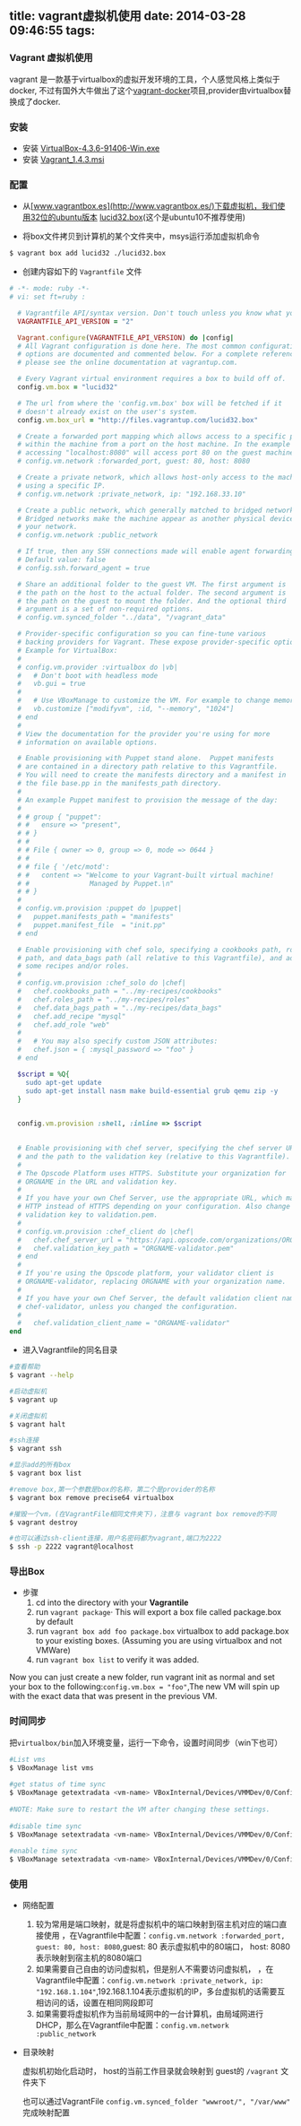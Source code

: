 title: vagrant虚拟机使用
date: 2014-03-28 09:46:55
tags:
---

### Vagrant 虚拟机使用 ###

vagrant 是一款基于virtualbox的虚拟开发环境的工具，个人感觉风格上类似于docker,
不过有国外大牛做出了这个[vagrant-docker](https://github.com/philspitler/vagrant-docker)项目,provider由virtualbox替换成了docker.

### 安装 ###
+ 安装 [VirtualBox-4.3.6-91406-Win.exe](http://download.virtualbox.org/virtualbox/4.3.6/VirtualBox-4.3.6-91406-Win.exe) 
+ 安装 [Vagrant_1.4.3.msi](http://966b.http.dal05.cdn.softlayer.net/data-production/1835e881651ac8f27a9e4b815754f1934db71fe6?filename=Vagrant_1.4.3.msi)

### 配置 ##
+ 从[www.vagrantbox.es](http://www.vagrantbox.es/)‎下载虚拟机，我们使用32位的ubuntu版本 [lucid32.box](http://files.vagrantup.com/lucid32.box)(这个是ubuntu10不推荐使用)

+ 将box文件拷贝到计算机的某个文件夹中，msys运行添加虚拟机命令
```bash
$ vagrant box add lucid32 ./lucid32.box
```

+ 创建内容如下的 `Vagrantfile` 文件

```ruby
# -*- mode: ruby -*-
# vi: set ft=ruby :

  # Vagrantfile API/syntax version. Don't touch unless you know what you're doing!
  VAGRANTFILE_API_VERSION = "2"

  Vagrant.configure(VAGRANTFILE_API_VERSION) do |config|
  # All Vagrant configuration is done here. The most common configuration
  # options are documented and commented below. For a complete reference,
  # please see the online documentation at vagrantup.com.

  # Every Vagrant virtual environment requires a box to build off of.
  config.vm.box = "lucid32"

  # The url from where the 'config.vm.box' box will be fetched if it
  # doesn't already exist on the user's system.
  config.vm.box_url = "http://files.vagrantup.com/lucid32.box"

  # Create a forwarded port mapping which allows access to a specific port
  # within the machine from a port on the host machine. In the example below,
  # accessing "localhost:8080" will access port 80 on the guest machine.
  # config.vm.network :forwarded_port, guest: 80, host: 8080

  # Create a private network, which allows host-only access to the machine
  # using a specific IP.
  # config.vm.network :private_network, ip: "192.168.33.10"

  # Create a public network, which generally matched to bridged network.
  # Bridged networks make the machine appear as another physical device on
  # your network.
  # config.vm.network :public_network

  # If true, then any SSH connections made will enable agent forwarding.
  # Default value: false
  # config.ssh.forward_agent = true

  # Share an additional folder to the guest VM. The first argument is
  # the path on the host to the actual folder. The second argument is
  # the path on the guest to mount the folder. And the optional third
  # argument is a set of non-required options.
  # config.vm.synced_folder "../data", "/vagrant_data"

  # Provider-specific configuration so you can fine-tune various
  # backing providers for Vagrant. These expose provider-specific options.
  # Example for VirtualBox:
  #
  # config.vm.provider :virtualbox do |vb|
  #   # Don't boot with headless mode
  #   vb.gui = true
  #
  #   # Use VBoxManage to customize the VM. For example to change memory:
  #   vb.customize ["modifyvm", :id, "--memory", "1024"]
  # end
  #
  # View the documentation for the provider you're using for more
  # information on available options.

  # Enable provisioning with Puppet stand alone.  Puppet manifests
  # are contained in a directory path relative to this Vagrantfile.
  # You will need to create the manifests directory and a manifest in
  # the file base.pp in the manifests_path directory.
  #
  # An example Puppet manifest to provision the message of the day:
  #
  # # group { "puppet":
  # #   ensure => "present",
  # # }
  # #
  # # File { owner => 0, group => 0, mode => 0644 }
  # #
  # # file { '/etc/motd':
  # #   content => "Welcome to your Vagrant-built virtual machine!
  # #               Managed by Puppet.\n"
  # # }
  #
  # config.vm.provision :puppet do |puppet|
  #   puppet.manifests_path = "manifests"
  #   puppet.manifest_file  = "init.pp"
  # end

  # Enable provisioning with chef solo, specifying a cookbooks path, roles
  # path, and data_bags path (all relative to this Vagrantfile), and adding
  # some recipes and/or roles.
  #
  # config.vm.provision :chef_solo do |chef|
  #   chef.cookbooks_path = "../my-recipes/cookbooks"
  #   chef.roles_path = "../my-recipes/roles"
  #   chef.data_bags_path = "../my-recipes/data_bags"
  #   chef.add_recipe "mysql"
  #   chef.add_role "web"
  #
  #   # You may also specify custom JSON attributes:
  #   chef.json = { :mysql_password => "foo" }
  # end

  $script = %Q{
    sudo apt-get update
    sudo apt-get install nasm make build-essential grub qemu zip -y
  }

  
  config.vm.provision :shell, :inline => $script
  

  # Enable provisioning with chef server, specifying the chef server URL,
  # and the path to the validation key (relative to this Vagrantfile).
  #
  # The Opscode Platform uses HTTPS. Substitute your organization for
  # ORGNAME in the URL and validation key.
  #
  # If you have your own Chef Server, use the appropriate URL, which may be
  # HTTP instead of HTTPS depending on your configuration. Also change the
  # validation key to validation.pem.
  #
  # config.vm.provision :chef_client do |chef|
  #   chef.chef_server_url = "https://api.opscode.com/organizations/ORGNAME"
  #   chef.validation_key_path = "ORGNAME-validator.pem"
  # end
  #
  # If you're using the Opscode platform, your validator client is
  # ORGNAME-validator, replacing ORGNAME with your organization name.
  #
  # If you have your own Chef Server, the default validation client name is
  # chef-validator, unless you changed the configuration.
  #
  #   chef.validation_client_name = "ORGNAME-validator"
end
```

+ 进入Vagrantfile的同名目录

```bash
#查看帮助
$ vagrant --help

#启动虚拟机
$ vagrant up

#关闭虚拟机
$ vagrant halt

#ssh连接
$ vagrant ssh

#显示add的所有box
$ vagrant box list

#remove box,第一个参数是box的名称，第二个是provider的名称
$ vagrant box remove precise64 virtualbox

#摧毁一个vm，(在VagrantFile相同文件夹下)，注意与 vagrant box remove的不同
$ vagrant destroy

#也可以通过ssh-client连接，用户名密码都为vagrant,端口为2222
$ ssh -p 2222 vagrant@localhost

```
### 导出Box ###
+ 步骤
    1. cd into the directory with your __Vagrantile__
    2. run `vagrant package`· This will export a box file called package.box by default
    3. run `vagrant box add foo package.box` virtualbox to add package.box to your existing boxes. (Assuming you are using virtualbox and not VMWare)
    4. run `vagrant box list` to verify it was added.
   

 Now you can just create a new folder, run vagrant init as normal and set your box to the following:`config.vm.box = "foo"`,The new VM will spin up with the exact data that was present in the previous VM.
 
### 时间同步 ###

把`virtualbox/bin`加入环境变量，运行一下命令，设置时间同步（win下也可）
```bash
#List vms
$ VBoxManage list vms
 
#get status of time sync
$ VBoxManage getextradata <vm-name> VBoxInternal/Devices/VMMDev/0/Config/GetHostTimeDisabled 
 
#NOTE: Make sure to restart the VM after changing these settings.
 
#disable time sync
$ VBoxManage setextradata <vm-name> VBoxInternal/Devices/VMMDev/0/Config/GetHostTimeDisabled 1
 
#enable time sync
$ VBoxManage setextradata <vm-name> VBoxInternal/Devices/VMMDev/0/Config/GetHostTimeDisabled 0


```

### 使用 ###
+ 网络配置
    1.  较为常用是端口映射，就是将虚拟机中的端口映射到宿主机对应的端口直接使用 ，在Vagrantfile中配置：`config.vm.network :forwarded_port, guest: 80, host: 8080`,guest: 80 表示虚拟机中的80端口， host: 8080 表示映射到宿主机的8080端口
    2.  如果需要自己自由的访问虚拟机，但是别人不需要访问虚拟机， ，在Vagrantfile中配置：`config.vm.network :private_network, ip: "192.168.1.104"`,192.168.1.104表示虚拟机的IP，多台虚拟机的话需要互相访问的话，设置在相同网段即可
    3.  如果需要将虚拟机作为当前局域网中的一台计算机，由局域网进行DHCP，那么在Vagrantfile中配置：`config.vm.network :public_network`
  


+ 目录映射

  虚拟机初始化启动时， host的当前工作目录就会映射到 guest的 `/vagrant` 文件夹下
  
  也可以通过VagrantFile `config.vm.synced_folder "wwwroot/", "/var/www"` 完成映射配置
